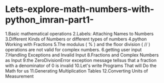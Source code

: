 # Lets-explore-math-numbers-with-python_imran-part1-
1.Basic mathematical operations
2.Labels: Attaching Names to Numbers
3.Different Kinds of Numbers or different types of numbers
4.python Working with Fractions
5.The modulus ( % ) and the floor division ( // ) operations are not valid for complex numbers.
6.getting user input
7.Handling Exceptions and Invalid Input
8.Fractions and Complex Numbers as Input
9.the ZeroDivisionError exception message tellsus that a fraction with a denominator of 0 is invalid
10.Let's write Programs That will Do the Math for us
11.Generating Multiplication Tables
12.Converting Units of Measurement
